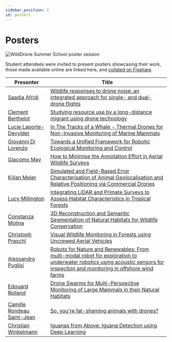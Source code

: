 ```yaml
---
sidebar_position: 2
id: posters
---
```


# Posters

![WildDrone Summer School poster session](/img/summerschool-posters.jpg)

Student attendees were invited to present posters showcasing their work, those made available online are linked here, and [collated on Figshare](https://doi.org/10.6084/m9.figshare.c.8051746).

| Presenter  | Title |
| --- | --- |
| [Saadia Afridi](http://www.linkedin.com/in/saadia-afridi-880a842b8) | [Wildlife responses to drone noise: an integrated approach for single- and dual-drone flights](https://doi.org/10.6084/m9.figshare.30198472) |
| [Clement Berthelot](http://www.linkedin.com/in/clément-berthelot-wilddrone) | [Studying resource use by a long-distance migrant using drone technology](https://doi.org/10.6084/m9.figshare.30198610) |
| [Lucie Laporte-Devylder](https://www.linkedin.com/in/lucie-laporte-devylder/) | [In The Tracks of a Whale - Thermal Drones for Non-Invasive Monitoring of Marine Mammals](https://doi.org/10.6084/m9.figshare.30196531) |
| [Giovanni Di Lorenzo](https://www.linkedin.com/in/gdl96/) | [Towards a Unified Framework for Robotic Ecological Monitoring and Control](https://doi.org/10.6084/m9.figshare.30197311) |
| [Giacomo May](https://www.linkedin.com/in/giacomo-may-6a78b6265/) | [How to Minimise the Annotation Effort in Aerial Wildlife Surveys](https://doi.org/10.6084/m9.figshare.30208231) |
| [Kilian Meier](https://scholar.google.com/citations?hl=en&user=yx6FQpEAAAAJ) | [Simulated and Field-Based Error Characterisation of Animal Geolocalisation and Relative Positioning via Commercial Drones](https://doi.org/10.6084/m9.figshare.30206908) |
| [Lucy Millington](https://www.linkedin.com/in/lucy-millington-183757145/) | [Integrating LiDAR and Primate Surveys to Assess Habitat Characteristics in Tropical Forests](https://doi.org/10.6084/m9.figshare.30207634) |
| [Constanza Molina](https://www.linkedin.com/in/constanza-andrea-molina-catricheo-a28021175) | [3D Reconstruction and Semantic Segmentation of Natural Habitats for Wildlife Conservation](https://doi.org/10.6084/m9.figshare.30207454) |
| [Christoph Praschl](https://www.linkedin.com/in/christophpraschl/) | [Visual Wildlife Monitoring in Forests using Uncrewed Aerial Vehicles](http://doi.org/10.6084/m9.figshare.30203827) |
| [Alessandro Puglisi](https://www.linkedin.com/in/puglisialessandro/) | [Robots for Nature and Renewables: From multi-modal robot for exploration to underwater robotics using acoustic sensors for inspection and monitoring in offshore wind farms](https://doi.org/10.6084/m9.figshare.30200254) |
| [Edouard Rolland](https://www.linkedin.com/in/edouardrolland/) | [Drone Swarms for Multi-Perspective Monitoring of Large Mammals in their Natural Habitats](https://doi.org/10.6084/m9.figshare.30196393) |
| [Camille Rondeau Saint-Jean](https://www.linkedin.com/in/camille-rondeau-saint-jean-258193156/) | [So, you're fat-shaming animals with drones?](https://doi.org/10.6084/m9.figshare.30198487) |
| [Christian Winkelmann](https://www.linkedin.com/in/christian-winkelmann/) | [Iguanas from Above: Iguana Detection using Deep Learning](https://doi.org/10.6084/m9.figshare.30148708) |